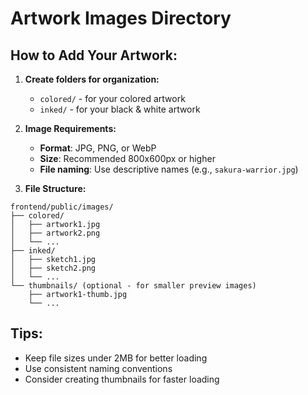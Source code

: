 # Artwork Images Directory

## How to Add Your Artwork:

1. **Create folders for organization:**
   - `colored/` - for your colored artwork
   - `inked/` - for your black & white artwork

2. **Image Requirements:**
   - **Format**: JPG, PNG, or WebP
   - **Size**: Recommended 800x600px or higher
   - **File naming**: Use descriptive names (e.g., `sakura-warrior.jpg`)

3. **File Structure:**
```
frontend/public/images/
├── colored/
│   ├── artwork1.jpg
│   ├── artwork2.png
│   └── ...
├── inked/
│   ├── sketch1.jpg
│   ├── sketch2.png
│   └── ...
└── thumbnails/ (optional - for smaller preview images)
    ├── artwork1-thumb.jpg
    └── ...
```

## Tips:
- Keep file sizes under 2MB for better loading
- Use consistent naming conventions
- Consider creating thumbnails for faster loading